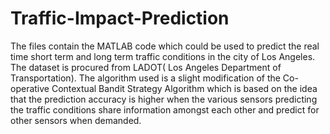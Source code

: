 Traffic-Impact-Prediction
=========================
The files contain the MATLAB code which could be used to predict the real time short term and long
term traffic conditions in the city of Los Angeles. The dataset is procured from LADOT( Los Angeles 
Department of Transportation).
The algorithm used is a slight modification of the Co-operative Contextual Bandit Strategy Algorithm 
which is based on the idea that the prediction accuracy is higher when the various sensors predicting
the traffic conditions share information amongst each other and predict for other sensors when demanded.
